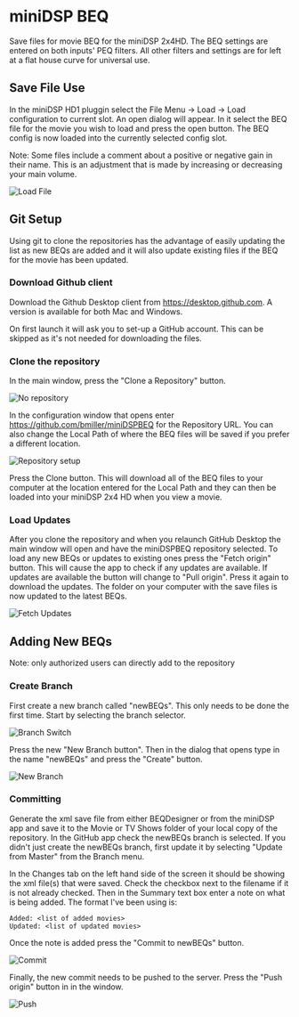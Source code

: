 # miniDSP BEQ

Save files for movie BEQ for the miniDSP 2x4HD. The BEQ settings are entered on both inputs' PEQ filters.  All other filters and settings are for left at a flat house curve for universal use.  

## Save File Use
In the miniDSP HD1 pluggin select the File Menu -> Load -> Load configuration to current slot.  An open dialog will appear. In it select the BEQ file for the movie you wish to load and press the open button.  The BEQ config is now loaded into the currently selected config slot.

Note: Some files include a comment about a positive or negative gain in their name.  This is an adjustment that is made by increasing or decreasing your main volume.  

![Load File](/images/loadFile.png)

## Git Setup
Using git to clone the repositories has the advantage of easily updating the list as new BEQs are added and it will also update existing files if the BEQ for the movie has been updated. 

### Download Github client
Download the Github Desktop client from https://desktop.github.com. A version is available for both Mac and Windows. 

On first launch it will ask you to set-up a GitHub account.  This can be skipped as it's not needed for downloading the files. 

### Clone the repository
In the main window, press the "Clone a Repository" button.

![No repository](/images/norepo.png)


In the configuration window that opens enter https://github.com/bmiller/miniDSPBEQ for the Repository URL.  You can also change the Local Path of where the BEQ files will be saved if you prefer a different location.  

![Repository setup](/images/reposetup.png)

Press the Clone button.  This will download all of the BEQ files to your computer at the location entered for the Local Path and they can then be loaded into your miniDSP 2x4 HD when you view a movie.

### Load Updates

After you clone the repository and when you relaunch GitHub Desktop the main window will open and have the miniDSPBEQ repository selected.  To load any new BEQs or updates to existing ones press the "Fetch origin" button.  This will cause the app to check if any updates are available.  If updates are available the button will change to "Pull origin". Press it again to download the updates.  The folder on your computer with the save files is now updated to the latest BEQs.  

![Fetch Updates](/images/fetchupdates.png)

## Adding New BEQs

Note: only authorized users can directly add to the repository

### Create Branch

First create a new branch called "newBEQs".  This only needs to be done the first time.  Start by selecting the branch selector.

![Branch Switch](/images/branchSwitch.png)

Press the new "New Branch button".  Then in the dialog that opens type in the name "newBEQs" and press the "Create" button.

![New Branch](/images/newBranch.png)

### Committing


Generate the xml save file from either BEQDesigner or from the miniDSP app and save it to the Movie or TV Shows folder of your local copy of the repository. In the GitHub app check the newBEQs branch is selected.  If you didn't just create the newBEQs branch, first update it by selecting "Update from Master" from the Branch menu.

In the Changes tab on the left hand side of the screen it should be showing the xml file(s) that were saved. Check the checkbox next to the filename if it is not already checked.  Then in the Summary text box enter a note on what is being added.  The format I've been using is:

```
Added: <list of added movies>
Updated: <list of updated movies>
```
	
Once the note is added press the "Commit to newBEQs" button.  

![Commit](/images/commit.png)

Finally, the new commit needs to be pushed to the server.  Press the "Push origin" button in in the window.  

![Push](/images/push.png)